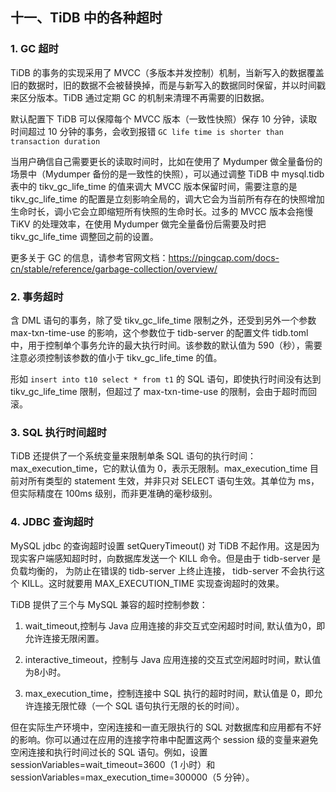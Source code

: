## 十一、TiDB 中的各种超时

### 1. GC 超时

TiDB 的事务的实现采用了 MVCC（多版本并发控制）机制，当新写入的数据覆盖旧的数据时，旧的数据不会被替换掉，而是与新写入的数据同时保留，并以时间戳来区分版本。TiDB 通过定期 GC 的机制来清理不再需要的旧数据。

默认配置下 TiDB 可以保障每个 MVCC 版本（一致性快照）保存 10 分钟，读取时间超过 10 分钟的事务，会收到报错 `GC life time is shorter than transaction duration`

当用户确信自己需要更长的读取时间时，比如在使用了 Mydumper 做全量备份的场景中（Mydumper 备份的是一致性的快照），可以通过调整 TiDB 中
mysql.tidb 表中的 tikv_gc_life_time 的值来调大 MVCC 版本保留时间，需要注意的是 tikv_gc_life_time 的配置是立刻影响全局的，调大它会为当前所有存在的快照增加生命时长，调小它会立即缩短所有快照的生命时长。过多的 MVCC 版本会拖慢 TiKV 的处理效率，在使用 Mydumper 做完全量备份后需要及时把 tikv_gc_life_time 调整回之前的设置。

更多关于 GC 的信息，请参考官网文档：<https://pingcap.com/docs-cn/stable/reference/garbage-collection/overview/>

### 2. 事务超时

含 DML 语句的事务，除了受 tikv_gc_life_time 限制之外，还受到另外一个参数 max-txn-time-use 的影响，这个参数位于 tidb-server 的配置文件 tidb.toml 中，用于控制单个事务允许的最大执行时间。该参数的默认值为 590（秒），需要注意必须控制该参数的值小于 tikv_gc_life_time 的值。

形如 `insert into t10 select * from t1` 的 SQL 语句，即使执行时间没有达到 tikv_gc_life_time 限制，但超过了 max-txn-time-use 的限制，会由于超时而回滚。

### 3. SQL 执行时间超时

TiDB 还提供了一个系统变量来限制单条 SQL 语句的执行时间：max_execution_time，它的默认值为 0，表示无限制。max_execution_time 目前对所有类型的 statement 生效，并非只对 SELECT 语句生效。其单位为 ms，但实际精度在 100ms 级别，而非更准确的毫秒级别。

### 4. JDBC 查询超时

MySQL jdbc 的查询超时设置 setQueryTimeout() 对 TiDB 不起作用。这是因为现实客户端感知超时时，向数据库发送一个 KILL 命令。但是由于 tidb-server 是负载均衡的， 为防止在错误的 tidb-server 上终止连接， tidb-server 不会执行这个 KILL。这时就要用 MAX_EXECUTION_TIME 实现查询超时的效果。

TiDB 提供了三个与 MySQL 兼容的超时控制参数：

1.  wait_timeout,控制与 Java 应用连接的非交互式空闲超时时间, 默认值为0，即允许连接无限闲置。

2.  interactive_timeout，控制与 Java 应用连接的交互式空闲超时时间，默认值为8小时。

3.  max_execution_time，控制连接中 SQL 执行的超时时间，默认值是 0，即允许连接无限忙碌（一个 SQL 语句执行无限的长的时间）。

但在实际生产环境中，空闲连接和一直无限执行的 SQL 对数据库和应用都有不好的影响。你可以通过在应用的连接字符串中配置这两个 session 级的变量来避免空闲连接和执行时间过长的 SQL 语句。例如，设置 sessionVariables=wait_timeout=3600（1 小时）和 sessionVariables=max_execution_time=300000（5 分钟）。
